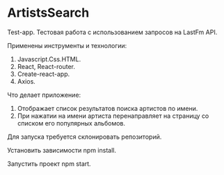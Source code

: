 # ArtistsSearch
Test-app.
Тестовая работа с использованием запросов на LastFm API.

Применены инструменты и технологии:
  1. Javascript.Css.HTML.
  2. React, React-router.
  3. Create-react-app.
  4. Axios.
  
Что делает приложение:
  1. Отображает список результатов поиска артистов по имени.
  2. При нажатии на имени артиста перенаправляет на страницу со списком  его популярных альбомов.
  
Для запуска требуется склонировать репозиторий.

Установить зависимости npm install.

Запустить проект npm start.
